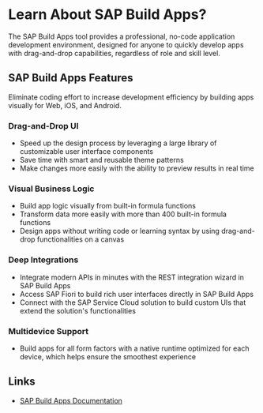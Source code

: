 # Learn About SAP Build Apps?

The SAP Build Apps tool provides a professional, no-code application development environment, designed for anyone to quickly develop apps with drag-and-drop capabilities, regardless of role and skill level.

## SAP Build Apps Features

Eliminate coding effort to increase development efficiency by building apps visually for Web, iOS, and Android.

### Drag-and-Drop UI

* Speed up the design process by leveraging a large library of customizable user interface components
* Save time with smart and reusable theme patterns
* Make changes more easily with the ability to preview results in real time

### Visual Business Logic

* Build app logic visually from built-in formula functions ​
* Transform data more easily with more than 400 built-in formula functions
* Design apps without writing code or learning syntax by using drag-and-drop functionalities on a canvas

### Deep Integrations

* Integrate modern APIs in minutes with the REST integration wizard​ in SAP Build Apps
* Access SAP Fiori to build rich user interfaces directly in SAP Build Apps
* Connect with the SAP Service Cloud solution to build custom UIs that extend the solution's functionalities

### Multidevice Support

* Build apps for all form factors with a native runtime optimized for each device, which helps ensure the smoothest experience

## Links

* [SAP Build Apps Documentation](https://www.sap.com/products/technology-platform/no-code-app-builder.html)
